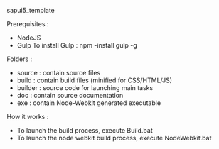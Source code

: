 sapui5_template

Prerequisites :

- NodeJS
- Gulp
	To install Gulp : 
	npm -install gulp -g


Folders :

- source : contain source files
- build : contain build files (minified for CSS/HTML/JS)
- builder : source code for launching main tasks
- doc : contain source documentation
- exe : contain Node-Webkit generated executable

How it works :

- To launch the build process, execute Build.bat
- To launch the node webkit build process, execute NodeWebkit.bat

